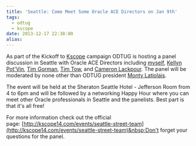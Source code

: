 ```yaml
---
title: 'Seattle: Come Meet Some Oracle ACE Directors on Jan 9th'
tags:
  - odtug
  - kscope
date: 2013-12-17 22:38:00
alias:
---
```


As part of the Kickoff to [Kscope](http://kscope14.com/) campaign ODTUG is hosting a panel discussion in Seattle with Oracle ACE Directors including [myself](http://twitter.com/martindsouza),&nbsp;[Kellyn Pot'Vin](https://twitter.com/DBAKevlar), [Tim Gorman](https://twitter.com/timothyjgorman), [Tim Tow](https://twitter.com/timtow), and [Cameron Lackpour](https://twitter.com/CameronLackpour). The panel will be moderated by none other than ODTUG president [Monty&nbsp;Latiolais](https://twitter.com/monty_odtug).

The event will be held at the&nbsp;Sheraton Seattle Hotel - Jefferson Room from 4 to 6pm and will be followed by a networking Happy Hour where you can meet other Oracle professionals in Seattle and the panelists. Best part is that it's all free!

For more information check out the official page:&nbsp;[http://kscope14.com/events/seattle-street-team](http://kscope14.com/events/seattle-street-team)&nbsp;Don't forget your questions for the panel.
